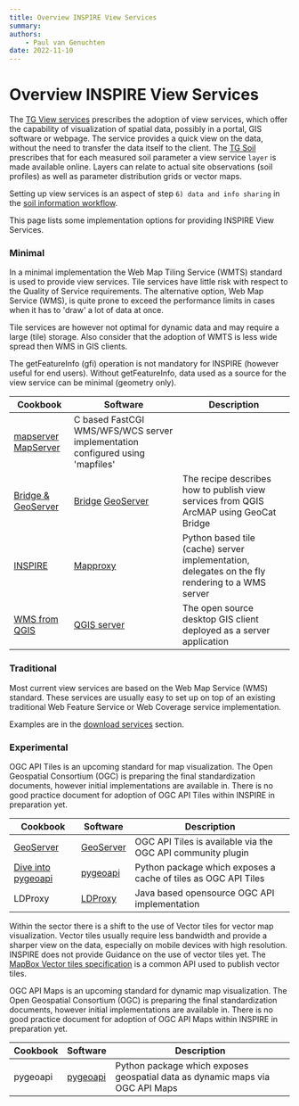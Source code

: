```yaml
---
title: Overview INSPIRE View Services
summary: 
authors:
    - Paul van Genuchten
date: 2022-11-10
---
```


# Overview INSPIRE View Services

The [TG View services](https://inspire.ec.europa.eu/documents/technical-guidance-implementation-inspire-view-services-1) prescribes the adoption of view services, which offer the capability of visualization of spatial data, possibly in a portal, GIS software or webpage. The service provides a quick view on the data, without the need to transfer the data itself to the client. The [TG Soil](https://inspire.ec.europa.eu/id/document/tg/so) prescribes that for each measured soil parameter a view service `layer` is made available online. Layers can relate to actual site observations (soil profiles) as well as parameter distribution grids or vector maps.

Setting up view services is an aspect of step `6) data and info sharing` in the [soil information workflow](https://www.isric.org/index.php/utilise/community-practice).

This page lists some implementation options for providing INSPIRE View Services.

### Minimal

In a minimal implementation the Web Map Tiling Service (WMTS) standard is used to provide view services. Tile services have little risk with respect to the Quality of Service requirements. The alternative option, Web Map Service (WMS), is quite prone to exceed the performance limits in cases when it has to 'draw' a lot of data at once.

Tile services are however not optimal for dynamic data and may require a large (tile) storage. Also consider that the adoption of WMTS is less wide spread then WMS in GIS clients.

The getFeatureInfo (gfi) operation is not mandatory for INSPIRE (however useful for end users). Without getFeatureInfo, data used as a source for the view service can be minimal (geometry only).

| Cookbook | Software | Description |
| --- | --- | --- |
| [mapserver](tools/mapserver.md) [MapServer](https://mapserver.org/) | C based FastCGI WMS/WFS/WCS server implementation configured using 'mapfiles' |
| [Bridge & GeoServer](tools/bridge-geoserver-geonetwork.md) | [Bridge](https://geocat.net/bridge) [GeoServer](https://geoserver.org) | The recipe describes how to publish view services from QGIS ArcMAP using GeoCat Bridge |
| [INSPIRE](https://mapproxy.org/docs/latest/inspire.html) | [Mapproxy](https://mapproxy.org/) | Python based tile (cache) server implementation, delegates on the fly rendering to a WMS server |
| [WMS from QGIS](https://docs.qgis.org/3.22/en/docs/training_manual/qgis_server/wms.html) | [QGIS server](https://docs.qgis.org/3.22/en/docs/server_manual/index.html#qgis-server-manual) | The open source desktop GIS client deployed as a server application |

### Traditional

Most current view services are based on the Web Map Service (WMS) standard. These services are usually easy to set up on top of an existing traditional Web Feature Service or Web Coverage service implementation.

Examples are in the [download services](download.md) section.

### Experimental

OGC API Tiles is an upcoming standard for map visualization. The Open Geospatial Consortium (OGC) is preparing the final standardization documents, however initial implementations are available in. There is no good practice document for adoption of OGC API Tiles within INSPIRE in preparation yet.

| Cookbook | Software | Description |
| --- | --- | --- |
| [GeoServer](tools/geoserver.md) | [GeoServer](https://geoserver.org/) | OGC API Tiles is available via the OGC API community plugin |
| [Dive into pygeoapi](https://dive.pygeoapi.io/) | [pygeoapi](https://pygeoapi.io/) | Python package which exposes a cache of tiles as OGC API Tiles |
| LDProxy | [LDProxy](https://github.com/interactive-instruments/ldproxy) | Java based opensource OGC API implementation |

Within the sector there is a shift to the use of Vector tiles for vector map visualization. Vector tiles usually require less bandwidth and provide a sharper view on the data, especially on mobile devices with high resolution. INSPIRE does not provide Guidance on the use of vector tiles yet. The [MapBox Vector tiles specification](https://github.com/mapbox/tilejson-spec) is a common API used to publish vector tiles.

OGC API Maps is an upcoming standard for dynamic map visualization. The Open Geospatial Consortium (OGC) is preparing the final standardization documents, however initial implementations are available in. There is no good practice document for adoption of OGC API Maps within INSPIRE in preparation yet.

| Cookbook | Software | Description |
| --- | --- | --- |
| pygeoapi | [pygeoapi](https://pygeoapi.io/) | Python package which exposes geospatial data as dynamic maps via OGC API Maps |

